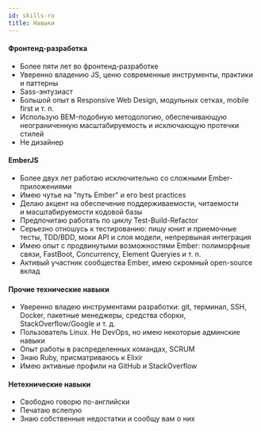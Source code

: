 ```yaml
---
id: skills-ru
title: Навыки
---
```


#### Фронтенд-разработка

* Более пяти лет во фронтенд-разработке
* Уверенно владению JS, ценю современные инструменты, практики и паттерны
* Sass-энтузиаст
* Большой опыт в Responsive Web Design, модульных сетках, mobile first и т. п.
* Использую BEM-подобную методологию, обеспечивающую неограниченную масштабируемость и исключающую протечки стилей
* Не дизайнер


#### EmberJS

* Более двух лет работаю исключительно со сложными Ember-приложениями
* Имею чутье на "путь Ember" и его best practices
* Делаю акцент на обеспечение поддерживаемости, читаемости и масштабируемости кодовой базы
* Предпочитаю работать по циклу Test-Build-Refactor
* Серьезно отношусь к тестированию: пишу юнит и приемочные тесты, TDD/BDD, моки API и слоя модели, непрервыная интеграция
* Имею опыт с продвинутыми возможностями Ember: полиморфные связи, FastBoot, Concurrency, Element Queryies и т. п.
* Активый участник сообщества Ember, имею скромный open-source вклад


#### Прочие технические навыки

* Уверенно владею инструментами разработки: git, терминал, SSH, Docker, пакетные менеджеры, средства сборки, StackOverflow/Google и т. д.
* Пользователь Linux. Не DevOps, но имею некоторые админские навыки
* Опыт работы в распределенных командах, SCRUM
* Знаю Ruby, присматриваюсь к Elixir
* Имею активные профили на GitHub и StackOverflow


#### Нетехнические навыки

* Свободно говорю по-английски
* Печатаю вслепую
* Знаю собственные недостатки и сообщу вам о них
